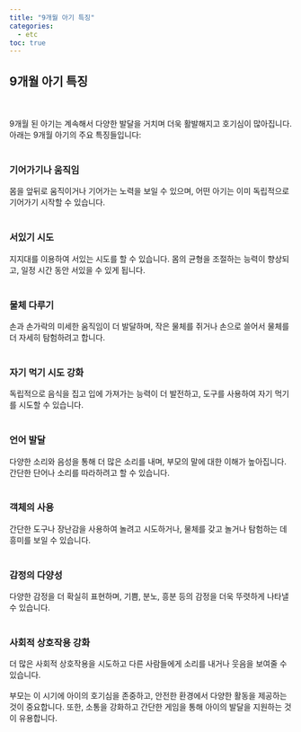 ```yaml
---
title: "9개월 아기 특징"
categories: 
  - etc
toc: true
---
```

  
## 9개월 아기 특징
  <br/><br/>
9개월 된 아기는 계속해서 다양한 발달을 거치며 더욱 활발해지고 호기심이 많아집니다. 아래는 9개월 아기의 주요 특징들입니다:
  <br/><br/>
### 기어가기나 움직임
몸을 앞뒤로 움직이거나 기어가는 노력을 보일 수 있으며, 어떤 아기는 이미 독립적으로 기어가기 시작할 수 있습니다.
  <br/><br/>
### 서있기 시도
지지대를 이용하여 서있는 시도를 할 수 있습니다. 몸의 균형을 조절하는 능력이 향상되고, 일정 시간 동안 서있을 수 있게 됩니다.
  <br/><br/>
### 물체 다루기
손과 손가락의 미세한 움직임이 더 발달하며, 작은 물체를 쥐거나 손으로 쓸어서 물체를 더 자세히 탐험하려고 합니다.
  <br/><br/>
### 자기 먹기 시도 강화
독립적으로 음식을 집고 입에 가져가는 능력이 더 발전하고, 도구를 사용하여 자기 먹기를 시도할 수 있습니다.
  <br/><br/>
### 언어 발달
다양한 소리와 음성을 통해 더 많은 소리를 내며, 부모의 말에 대한 이해가 높아집니다. 간단한 단어나 소리를 따라하려고 할 수 있습니다.
  <br/><br/>
### 객체의 사용
간단한 도구나 장난감을 사용하여 놀려고 시도하거나, 물체를 갖고 놀거나 탐험하는 데 흥미를 보일 수 있습니다.
  <br/><br/>
### 감정의 다양성
다양한 감정을 더 확실히 표현하며, 기쁨, 분노, 흥분 등의 감정을 더욱 뚜렷하게 나타낼 수 있습니다.
  <br/><br/>
### 사회적 상호작용 강화
더 많은 사회적 상호작용을 시도하고 다른 사람들에게 소리를 내거나 웃음을 보여줄 수 있습니다.
  <br/><br/>
부모는 이 시기에 아이의 호기심을 존중하고, 안전한 환경에서 다양한 활동을 제공하는 것이 중요합니다. 또한, 소통을 강화하고 간단한 게임을 통해 아이의 발달을 지원하는 것이 유용합니다.